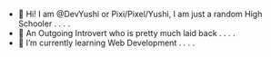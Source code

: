 - 👋 Hi! I am @DevYushi or Pixi/Pixel/Yushi, I am just a random High Schooler . . . .
- 👀 An Outgoing Introvert who is pretty much laid back . . . .
- 🌱 I’m currently learning Web Development . . . .

<!---
Anonymous6374/Anonymous6374 is a ✨ special ✨ repository because its `README.md` (this file) appears on your GitHub profile.
You can click the Preview link to take a look at your changes.
--->
